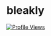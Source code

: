 <h1 align="center">bleakly</h1>

<a href="https://github.com/bleakly">
  <p align="center">
    <img src="https://komarev.com/ghpvc/?username=bleaklyv&color=blue" alt="Profile Views">
  </p>
</a>
